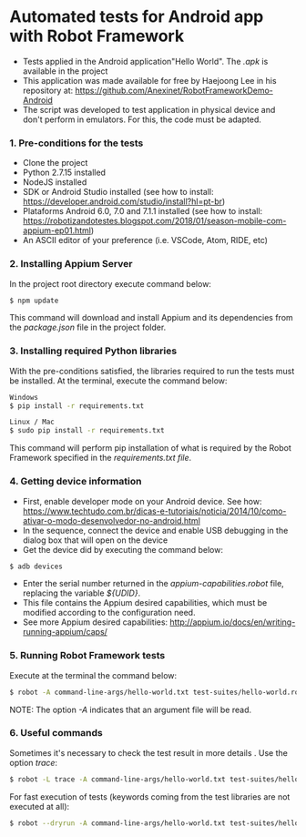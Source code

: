 # Automated tests for Android app with Robot Framework

- Tests applied in the Android application"Hello World". The <i>.apk</i> is available in the project 
- This application was made available for free by Haejoong Lee in his repository at: https://github.com/Anexinet/RobotFrameworkDemo-Android
- The script was developed to test application in physical device and don't perform in emulators. For this, the code must be adapted.

### 1. Pre-conditions for the tests
- Clone the project
- Python 2.7.15 installed
- NodeJS installed
- SDK or Android Studio installed (see how to install: https://developer.android.com/studio/install?hl=pt-br)
- Plataforms Android 6.0, 7.0 and 7.1.1 installed (see how to install: https://robotizandotestes.blogspot.com/2018/01/season-mobile-com-appium-ep01.html)
- An ASCII editor of your preference (i.e. VSCode, Atom, RIDE, etc)</br>

### 2. Installing Appium Server
In the project root directory execute command below:
```sh
$ npm update 
```
This command will download and install Appium and its dependencies from the <i>package.json</i> file in the project folder.</br>

### 3. Installing required Python libraries
With the pre-conditions satisfied, the libraries required to run the tests must be installed. At the terminal, execute the command below:
```sh
Windows
$ pip install -r requirements.txt
```
```sh
Linux / Mac
$ sudo pip install -r requirements.txt
```
This command will perform pip installation of what is required by the Robot Framework specified in the <i>requirements.txt file</i>.</br>

### 4. Getting device information
- First, enable developer mode on your Android device. See how: https://www.techtudo.com.br/dicas-e-tutoriais/noticia/2014/10/como-ativar-o-modo-desenvolvedor-no-android.html
- In the sequence, connect the device and enable USB debugging in the dialog box that will open on the device
- Get the device did by executing the command below:
```sh
$ adb devices
```
- Enter the serial number returned in the <i>appium-capabilities.robot</i> file, replacing the variable <i>${UDID}</i>.
- This file contains the Appium desired capabilities, which must be modified according to the configuration need.
- See more Appium desired capabilities: http://appium.io/docs/en/writing-running-appium/caps/

### 5. Running Robot Framework tests
Execute at the terminal the command below:
```sh
$ robot -A command-line-args/hello-world.txt test-suites/hello-world.robot
```  
NOTE: The option <i>-A</i> indicates that an argument file will be read.

### 6. Useful commands
Sometimes it's necessary to check the test result in more details . Use the option <i>trace</i>:
```sh
$ robot -L trace -A command-line-args/hello-world.txt test-suites/hello-world.robot
```  
For fast execution of tests (keywords coming from the test libraries are not executed at all):
```sh
$ robot --dryrun -A command-line-args/hello-world.txt test-suites/hello-world.robot
``` 



